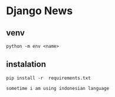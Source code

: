 # Django News

## venv
```
python -m env <name>
```

## instalation
```
pip install -r  requirements.txt
```

```
sometime i am using indonesian language
```
